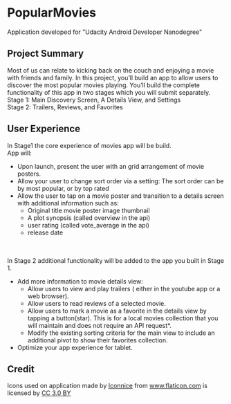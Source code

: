 # PopularMovies

Application developed for "Udacity Android Developer Nanodegree"

## Project Summary

Most of us can relate to kicking back on the couch and enjoying a movie with friends and family. In this project, you’ll build an app to allow users to discover the most popular movies playing.
You’ll build the complete functionality of this app in two stages which you will submit separately.
<br/>Stage 1:  Main Discovery Screen, A Details View, and Settings
<br/>Stage 2:  Trailers, Reviews, and Favorites

## User Experience


In Stage1 the core experience of movies app will be build.
<br/>App will:
* Upon launch, present the user with an grid arrangement of movie posters.
* Allow your user to change sort order via a setting: The sort order can be by most popular, or by top rated
* Allow the user to tap on a movie poster and transition to a details screen with additional information such as:
    * Original title movie poster image thumbnail
    * A plot synopsis (called overview in the api)
    * user rating (called vote_average in the api)
    * release date
    
<br/><br/>In Stage 2 additional functionality will be added to the app you built in Stage 1.
* Add more information to movie details view:
    * Allow users to view and play trailers ( either in the youtube app or a web browser).
    * Allow users to read reviews of a selected movie.
    * Allow users to mark a movie as a favorite in the details view by tapping a button(star). This is for a local movies collection that you will maintain and does not require an API request*.
    * Modify the existing sorting criteria for the main view to include an additional pivot to show their favorites collection.
* Optimize your app experience for tablet.    
    
    
## Credit

<div>Icons used on application made by <a href="http://www.flaticon.com/authors/iconnice" title="Iconnice">Iconnice</a> from <a href="http://www.flaticon.com" title="Flaticon">www.flaticon.com</a> is licensed by <a href="http://creativecommons.org/licenses/by/3.0/" title="Creative Commons BY 3.0" target="_blank">CC 3.0 BY</a></div>

